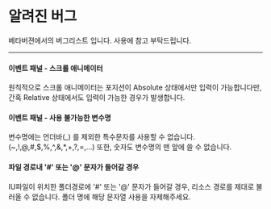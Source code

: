 # 알려진 버그

베타버젼에서의 버그리스트 입니다. 사용에 참고 부탁드립니다.

*****
#### 이벤트 패널 - 스크롤 애니메이터 <br />
원칙적으로 스크롤 애니메이터는 포지션이 Absolute 상태에서만 입력이 가능합니다만, 간혹 Relative 상태에서도 입력이 가능한 경우가 발생합니다.

#### 이벤트 패널 - 사용 불가능한 변수명 <br />
변수명에는 언더바(_) 를 제외한 특수문자를 사용할 수 없습니다. (~,!,@,#,$,%,^,&,*,+,?,=,...)
또한, 숫자도 변수명의 맨 앞에 쓸 수 없습니다.

#### 파일 경로내 '#' 또는 '@' 문자가 들어갈 경우<br />
IU파일이 위치한 폴더경로에 '#' 또는 '@' 문자가 들어갈 경우, 리소스 경로를 제대로 불러올 수 없습니다. 폴더 명에 해당 문자열 사용을 자제해주세요.

